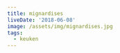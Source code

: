 ```yaml
---
title: mignardises
liveDate: '2018-06-08'
image: /assets/img/mignardises.jpg
tags:
  - keuken
---
```


